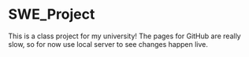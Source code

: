 # SWE_Project
 This is a class project for my university!
 The pages for GitHub are really slow, so for now use local server to see changes happen live.

